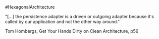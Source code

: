 #HexagonalArchitecture

"[...] the persistence adapter is a driven or outgoing adapter because it's called by our application and not the other way around."

Tom Hombergs, Get Your Hands Dirty on Clean Architecture, p56
